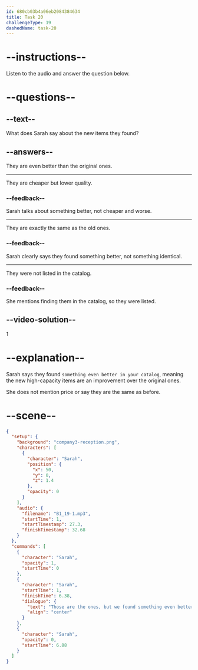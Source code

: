 ```yaml
---
id: 680cb03b4a06eb2084384634
title: Task 20
challengeType: 19
dashedName: task-20
---
```


<!-- (Audio) Sarah: Those are the ones. But, we found something even better in your catalog, these high-capacity ones here. -->

# --instructions--

Listen to the audio and answer the question below.

# --questions--

## --text--

What does Sarah say about the new items they found?

## --answers--

They are even better than the original ones.

---

They are cheaper but lower quality.

### --feedback--

Sarah talks about something better, not cheaper and worse.

---

They are exactly the same as the old ones.

### --feedback--

Sarah clearly says they found something better, not something identical.

---

They were not listed in the catalog.

### --feedback--

She mentions finding them in the catalog, so they were listed.

## --video-solution--

1

# --explanation--

Sarah says they found `something even better in your catalog`, meaning the new high-capacity items are an improvement over the original ones.

She does not mention price or say they are the same as before.

# --scene--

```json
{
  "setup": {
    "background": "company3-reception.png",
    "characters": [
      {
        "character": "Sarah",
        "position": {
          "x": 50,
          "y": 0,
          "z": 1.4
        },
        "opacity": 0
      }
    ],
    "audio": {
      "filename": "B1_19-1.mp3",
      "startTime": 1,
      "startTimestamp": 27.3,
      "finishTimestamp": 32.68
    }
  },
  "commands": [
    {
      "character": "Sarah",
      "opacity": 1,
      "startTime": 0
    },
    {
      "character": "Sarah",
      "startTime": 1,
      "finishTime": 6.38,
      "dialogue": {
        "text": "Those are the ones, but we found something even better in your catalog, these high capacity ones here.",
        "align": "center"
      }
    },
    {
      "character": "Sarah",
      "opacity": 0,
      "startTime": 6.88
    }
  ]
}
```
